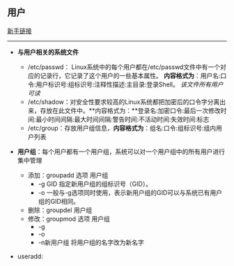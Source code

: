 ## **用户**

[新手链接](http://www.runoob.com/linux/linux-user-manage.html)

---
- **与用户相关的系统文件**
    - /etc/passwd： Linux系统中的每个用户都在/etc/passwd文件中有一个对应的记录行，它记录了这个用户的一些基本属性。
    **内容格式为**：用户名:口令:用户标识号:组标识号:注释性描述:主目录:登录Shell。 _该文件所有用户可读_
    - /etc/shadow：对安全性要求较高的Linux系统都把加密后的口令字分离出来，存放在此文件中。**内容格式为：**登录名:加密口令:最后一次修改时间:最小时间间隔:最大时间间隔:警告时间:不活动时间:失效时间:标志
    - /etc/group：存放用户组信息，**内容格式为**：组名:口令:组标识号:组内用户列表
- **用户组**：每个用户都有一个用户组，系统可以对一个用户组中的所有用户进行集中管理
    - 添加：groupadd 选项 用户组
        - -g GID 指定新用户组的组标识号（GID）。
        - -o 一般与-g选项同时使用，表示新用户组的GID可以与系统已有用户组的GID相同。
    - 删除：groupdel 用户组
    - 修改：groupmod 选项 用户组
        - -g
        - -o
        - -n新用户组 将用户组的名字改为新名字


- useradd: 